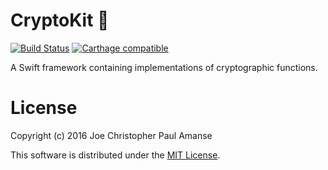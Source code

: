 # CryptoKit 🔑
[![Build Status](https://travis-ci.org/chrisamanse/CryptoKit.svg?branch=master)](https://travis-ci.org/chrisamanse/CryptoKit)
[![Carthage compatible](https://img.shields.io/badge/Carthage-compatible-4BC51D.svg?style=flat)](https://github.com/Carthage/Carthage)


A Swift framework containing implementations of cryptographic functions.

# License

Copyright (c) 2016 Joe Christopher Paul Amanse

This software is distributed under the [MIT License](./LICENSE).
